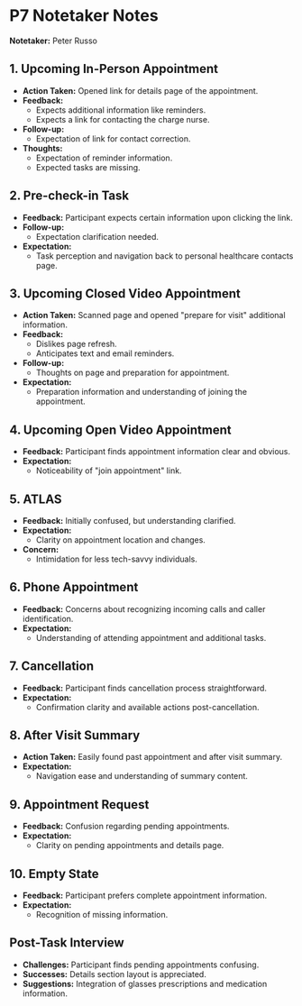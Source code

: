 # P7 Notetaker Notes

**Notetaker:** Peter Russo

## 1. Upcoming In-Person Appointment

- **Action Taken:** Opened link for details page of the appointment.
- **Feedback:**
  - Expects additional information like reminders.
  - Expects a link for contacting the charge nurse.
- **Follow-up:**
  - Expectation of link for contact correction.
- **Thoughts:**
  - Expectation of reminder information.
  - Expected tasks are missing.

## 2. Pre-check-in Task

- **Feedback:** Participant expects certain information upon clicking the link.
- **Follow-up:**
  - Expectation clarification needed.
- **Expectation:**
  - Task perception and navigation back to personal healthcare contacts page.

## 3. Upcoming Closed Video Appointment

- **Action Taken:** Scanned page and opened "prepare for visit" additional information.
- **Feedback:**
  - Dislikes page refresh.
  - Anticipates text and email reminders.
- **Follow-up:**
  - Thoughts on page and preparation for appointment.
- **Expectation:**
  - Preparation information and understanding of joining the appointment.

## 4. Upcoming Open Video Appointment

- **Feedback:** Participant finds appointment information clear and obvious.
- **Expectation:**
  - Noticeability of "join appointment" link.

## 5. ATLAS

- **Feedback:** Initially confused, but understanding clarified.
- **Expectation:**
  - Clarity on appointment location and changes.
- **Concern:**
  - Intimidation for less tech-savvy individuals.

## 6. Phone Appointment

- **Feedback:** Concerns about recognizing incoming calls and caller identification.
- **Expectation:**
  - Understanding of attending appointment and additional tasks.

## 7. Cancellation

- **Feedback:** Participant finds cancellation process straightforward.
- **Expectation:**
  - Confirmation clarity and available actions post-cancellation.

## 8. After Visit Summary

- **Action Taken:** Easily found past appointment and after visit summary.
- **Expectation:**
  - Navigation ease and understanding of summary content.

## 9. Appointment Request

- **Feedback:** Confusion regarding pending appointments.
- **Expectation:**
  - Clarity on pending appointments and details page.

## 10. Empty State

- **Feedback:** Participant prefers complete appointment information.
- **Expectation:**
  - Recognition of missing information.

## Post-Task Interview

- **Challenges:** Participant finds pending appointments confusing.
- **Successes:** Details section layout is appreciated.
- **Suggestions:** Integration of glasses prescriptions and medication information.

